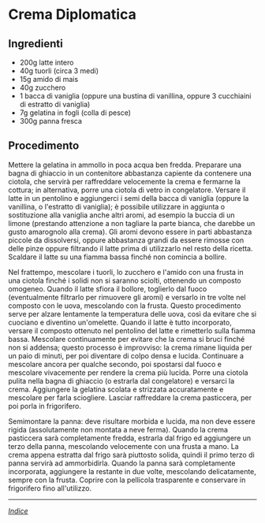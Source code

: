 # Crema Diplomatica

## Ingredienti

- 200g latte intero
- 40g tuorli (circa 3 medi)
- 15g amido di mais
- 40g zucchero
- 1 bacca di vaniglia (oppure una bustina di vanillina, oppure 3 cucchiaini di estratto di vaniglia)
- 7g gelatina in fogli (colla di pesce)
- 300g panna fresca

## Procedimento

Mettere la gelatina in ammollo in poca acqua ben fredda. Preparare una bagna di ghiaccio in un contenitore abbastanza capiente da contenere una ciotola, che servirà per raffreddare velocemente la crema e fermarne la cottura; in alternativa, porre una ciotola di vetro in congelatore. Versare il latte in un pentolino e aggiungerci i semi della bacca di vaniglia (oppure la vanillina, o l'estratto di vaniglia); è possibile utilizzare in aggiunta o sostituzione alla vaniglia anche altri aromi, ad esempio la buccia di un limone (prestando attenzione a non tagliare la parte bianca, che darebbe un gusto amarognolo alla crema). Gli aromi devono essere in parti abbastanza piccole da dissolversi, oppure abbastanza grandi da essere rimosse con delle pinze oppure filtrando il latte prima di utilizzarlo nel resto della ricetta. Scaldare il latte su una fiamma bassa finché non comincia a bollire.

Nel frattempo, mescolare i tuorli, lo zucchero e l'amido con una frusta in una ciotola finché i solidi non si saranno sciolti, ottenendo un composto omogeneo. Quando il latte sfiora il bollore, toglierlo dal fuoco (eventualmente filtrarlo per rimuovere gli aromi) e versarlo in tre volte nel composto con le uova, mescolando con la frusta. Questo procedimento serve per alzare lentamente la temperatura delle uova, così da evitare che si cuociano e diventino un'omelette. Quando il latte è tutto incorporato, versare il composto ottenuto nel pentolino del latte e rimetterlo sulla fiamma bassa. Mescolare continuamente per evitare che la crema si bruci finché non si addensa; questo processo è improvviso: la crema rimane liquida per un paio di minuti, per poi diventare di colpo densa e lucida. Continuare a mescolare ancora per qualche secondo, poi spostarsi dal fuoco e mescolare vivacemente per rendere la crema più lucida. Porre una ciotola pulita nella bagna di ghiaccio (o estrarla dal congelatore) e versarci la crema. Aggiungere la gelatina scolata e strizzata accuratamente e mescolare per farla sciogliere. Lasciar raffreddare la crema pasticcera, per poi porla in frigorifero.

Semimontare la panna: deve risultare morbida e lucida, ma non deve essere rigida (assolutamente non montata a neve ferma). Quando la crema pasticcera sarà completamente fredda, estrarla dal frigo ed aggiungere un terzo della panna, mescolando velocemente con una frusta a mano. La crema appena estratta dal frigo sarà piuttosto solida, quindi il primo terzo di panna servirà ad ammorbidirla. Quando la panna sarà completamente incorporata, aggiungere la restante in due volte, mescolando delicatamente, sempre con la frusta. Coprire con la pellicola trasparente e conservare in frigorifero fino all'utilizzo.

***

*[Indice](../../Readme.md)*